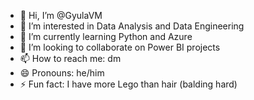 - 👋 Hi, I’m @GyulaVM
- 👀 I’m interested in Data Analysis and Data Engineering
- 🌱 I’m currently learning Python and Azure
- 💞️ I’m looking to collaborate on Power BI projects
- 📫 How to reach me: dm
- 😄 Pronouns: he/him
- ⚡ Fun fact: I have more Lego than hair (balding hard)
